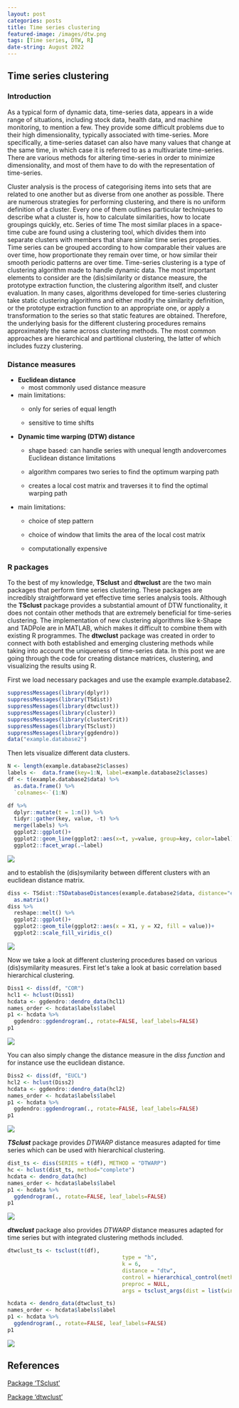 ```yaml
---
layout: post
categories: posts
title: Time series clustering
featured-image: /images/dtw.png
tags: [Time series, DTW, R]
date-string: August 2022
---
```



## Time series clustering

### Introduction

As a typical form of dynamic data, time-series data, appears in a wide range of situations, including stock data, health data, and machine monitoring, to mention a few. They provide some difficult problems due to their high dimensionality, typically associated with time-series. More specifically, a time-series dataset can also have many values that change at the same time, in which case it is referred to as a multivariate time-series. There are various methods for altering time-series in order to minimize dimensionality, and most of them have to do with the representation of time-series.

Cluster analysis is the process of categorising items into sets that are related to one another but as diverse from one another as possible. There are numerous strategies for performing clustering, and there is no uniform definition of a cluster. Every one of them outlines particular techniques to describe what a cluster is, how to calculate similarities, how to locate groupings quickly, etc. Series of time The most similar places in a space-time cube are found using a clustering tool, which divides them into separate clusters with members that share similar time series properties. Time series can be grouped according to how comparable their values are over time, how proportionate they remain over time, or how similar their smooth periodic patterns are over time. Time-series clustering is a type of clustering algorithm made to handle dynamic data. The most important elements to consider are the (dis)similarity or distance measure, the prototype extraction function, the clustering algorithm itself, and cluster evaluation. In many cases, algorithms developed for time-series clustering take static clustering algorithms and either modify the similarity definition, or the prototype extraction function to an appropriate one, or apply a transformation to the series so that static features are obtained. Therefore, the underlying basis for the different clustering procedures remains approximately the same across clustering methods. The most common approaches are hierarchical and partitional clustering, the latter of which includes fuzzy clustering.

### Distance measures

-   **Euclidean distance**
    -   most commonly used distance measure
-   main limitations:
    -   only for series of equal length

    -   sensitive to time shifts
-   **Dynamic time warping (DTW) distance**
    -   shape based: can handle series with unequal length andovercomes Euclidean distance limitations

    -   algorithm compares two series to find the optimum warping path

    -   creates a local cost matrix and traverses it to find the optimal warping path
-   main limitations:
    -   choice of step pattern

    -   choice of window that limits the area of the local cost matrix

    -   computationally expensive

### R packages

To the best of my knowledge, **TSclust** and **dtwclust** are the two main packages that perform time series clustering. These packages are incredibly straightforward yet effective time series analysis tools. Although the **TSclust** package provides a substantial amount of DTW functionality, it does not contain other methods that are extremely beneficial for time-series clustering. The implementation of new clustering algorithms like k-Shape and TADPole are in MATLAB, which makes it difficult to combine them with existing R programmes. The **dtwclust** package was created in order to connect with both established and emerging clustering methods while taking into account the uniqueness of time-series data. In this post we are going through the code for creating distance matrices, clustering, and visualizing the results using R.

First we load necessary packages and use the example example.database2.


```r
suppressMessages(library(dplyr))
suppressMessages(library(TSdist))
suppressMessages(library(dtwclust))
suppressMessages(library(cluster))
suppressMessages(library(clusterCrit))
suppressMessages(library(TSclust))
suppressMessages(library(ggdendro))
data("example.database2")
```

Then lets visualize different data clusters.


```r
N <- length(example.database2$classes)
labels <-  data.frame(key=1:N, label=example.database2$classes)
df <- t(example.database2$data) %>% 
  as.data.frame() %>% 
  `colnames<-`(1:N)

df %>% 
  dplyr::mutate(t = 1:n()) %>% 
  tidyr::gather(key, value, -t) %>% 
  merge(labels) %>% 
  ggplot2::ggplot()+
  ggplot2::geom_line(ggplot2::aes(x=t, y=value, group=key, color=label), alpha=0.5, show.legend = F)+
  ggplot2::facet_wrap(.~label)
```

![](/images/clusters-1.png)

and to establish the (dis)symilarity between different clusters with an euclidean distance matrix.


```r
diss <- TSdist::TSDatabaseDistances(example.database2$data, distance="euclidean", diag=T, upper=T) %>% 
  as.matrix()
diss %>% 
  reshape::melt() %>% 
  ggplot2::ggplot()+
  ggplot2::geom_tile(ggplot2::aes(x = X1, y = X2, fill = value))+
  ggplot2::scale_fill_viridis_c()
```

![](/images/euclidean-1.png)

Now we take a look at different clustering procedures based on various (dis)symilarity measures. First let's take a look at basic correlation based hierarchical clustering.


```r
Diss1 <- diss(df, "COR")
hcl1 <- hclust(Diss1)
hcdata <- ggdendro::dendro_data(hcl1)
names_order <- hcdata$labels$label
p1 <- hcdata %>%
  ggdendro::ggdendrogram(., rotate=FALSE, leaf_labels=FALSE)
p1
```

![](/images/COR-1.png)

You can also simply change the distance measure in the *diss function* and for instance use the euclidean distance.


```r
Diss2 <- diss(df, "EUCL")
hcl2 <- hclust(Diss2)
hcdata <- ggdendro::dendro_data(hcl2)
names_order <- hcdata$labels$label
p1 <- hcdata %>%
  ggdendro::ggdendrogram(., rotate=FALSE, leaf_labels=FALSE)
p1
```

![](/images/EUCL-1.png)

***TSclust*** package provides *DTWARP* distance measures adapted for time series which can be used with hierarchical clustering.


```r
dist_ts <- diss(SERIES = t(df), METHOD = "DTWARP") 
hc <- hclust(dist_ts, method="complete") 
hcdata <- dendro_data(hc)
names_order <- hcdata$labels$label
p1 <- hcdata %>%
  ggdendrogram(., rotate=FALSE, leaf_labels=FALSE)
p1
```

![](/images/DTWARP-1.png)

***dtwclust*** package also provides *DTWARP* distance measures adapted for time series but with integrated clustering methods included.


```r
dtwclust_ts <- tsclust(t(df), 
                                    type = "h", 
                                    k = 6,  
                                    distance = "dtw", 
                                    control = hierarchical_control(method = "complete"),
                                    preproc = NULL, 
                                    args = tsclust_args(dist = list(window.size = 5L)))

hcdata <- dendro_data(dtwclust_ts)
names_order <- hcdata$labels$label
p1 <- hcdata %>%
  ggdendrogram(., rotate=FALSE, leaf_labels=FALSE)
p1
```

![](/images/dtw-1.png)



## References


[Package ‘TSclust’](https://cran.r-project.org/web/packages/TSclust/TSclust.pdf)

[Package ‘dtwclust’](https://cran.r-project.org/web/packages/dtwclust/dtwclust.pdf)
